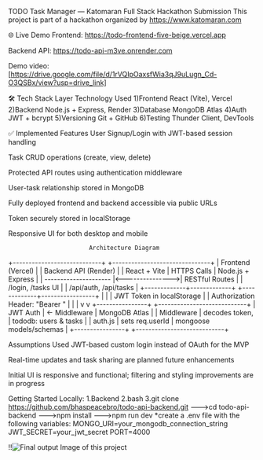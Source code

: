 TODO Task Manager — Katomaran Full Stack Hackathon Submission
This project is part of a hackathon organized by https://www.katomaran.com

🌐 Live Demo
Frontend: https://todo-frontend-five-beige.vercel.app

Backend API: https://todo-api-m3ve.onrender.com

 Demo video: [https://drive.google.com/file/d/1rVQIpOaxsfWia3qJ9uLugn_Cd-O3QSBx/view?usp=drive_link]

🛠 Tech Stack
        Layer	Technology Used
                              1)Frontend	React (Vite), Vercel
                              2)Backend	Node.js + Express, Render
                              3)Database	MongoDB Atlas
                              4)Auth	JWT + bcrypt
                              5)Versioning	Git + GitHub
                              6)Testing	Thunder Client, DevTools

✅ Implemented Features
 User Signup/Login with JWT-based session handling

 Task CRUD operations (create, view, delete)

 Protected API routes using authentication middleware

 User-task relationship stored in MongoDB

 Fully deployed frontend and backend accessible via public URLs

 Token securely stored in localStorage

 Responsive UI for both desktop and mobile

                           Architecture Diagram
 +----------------------------+                 +-------------------------------+
|     Frontend (Vercel)     |                 |     Backend API (Render)      |
|  React + Vite             |   HTTPS Calls   |  Node.js + Express            |
|  ---------------------    |<--------------->|  RESTful Routes               |
|  /login, /tasks UI        |                 |  /api/auth, /api/tasks        |
+-------------+-------------+                 +-------------+-----------------+
              |                                                 |
              | JWT Token in localStorage                       |
              | Authorization Header: "Bearer <token>"          |
              |                                                 |
              v                                                 v
      +----------------+                         +----------------------------+
      |   JWT Auth     |   ← Middleware          |      MongoDB Atlas         |
      |  Middleware    |   decodes token,        |  tododb: users & tasks     |
      |  auth.js       |   sets req.userId       |  mongoose models/schemas   |
      +----------------+                         +----------------------------+


Assumptions
Used JWT-based custom login instead of OAuth for the MVP

Real-time updates and task sharing are planned future enhancements

Initial UI is responsive and functional; filtering and styling improvements are in progress

 Getting Started Locally:
1.Backend
2.bash
3.git clone https://github.com/bhaspeacebro/todo-api-backend.git
--->cd todo-api-backend
--->npm install
--->npm run dev
*create a .env file with the following variables:
MONGO_URI=your_mongodb_connection_string
JWT_SECRET=your_jwt_secret
PORT=4000

!!![Final  output Image of this project ](https://github.com/user-attachments/assets/a3cadbe9-abaa-40e5-a734-916b1ec4ed9b)

